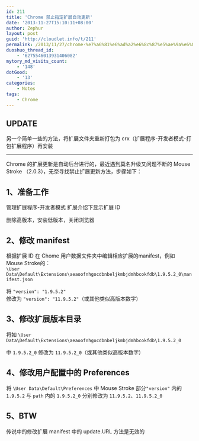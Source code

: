 ```yaml
---
id: 211
title: 'Chrome 禁止指定扩展自动更新'
date: '2013-11-27T15:10:11+08:00'
author: Zephur
layout: post
guid: 'http://cloudlet.info/t/211'
permalink: /2013/11/27/chrome-%e7%a6%81%e6%ad%a2%e6%8c%87%e5%ae%9a%e6%89%a9%e5%b1%95%e8%87%aa%e5%8a%a8%e6%9b%b4%e6%96%b0/
duoshuo_thread_id:
    - '6275546013931406082'
mytory_md_visits_count:
    - '148'
dotGood:
    - '13'
categories:
    - Notes
tags:
    - Chrome
---
```


## UPDATE

另一个简单一些的方法，将扩展文件夹重新打包为 crx（扩展程序-开发者模式-打包扩展程序）再安装

<!-- more -->

- - - - - -

Chrome 的扩展更新是自动后台进行的，最近遇到莫名升级又问题不断的 Mouse Stroke （2.0.3），无奈寻找禁止扩展更新方法，步骤如下：

## 1、准备工作

管理扩展程序-开发者模式 扩展介绍下显示扩展 ID

删除高版本，安装低版本，关闭浏览器

## 2、修改 manifest

根据扩展 ID 在 Chome 用户数据文件夹中编辑相应扩展的manifest，例如 Mouse Stroke的：  
`\User Data\Default\Extensions\aeaoofnhgocdbnbeljkmbjdmhbcokfdb\1.9.5.2_0\manifest.json`

将 `"version": "1.9.5.2"`  
修改为 `"version": "11.9.5.2"`（或其他类似高版本数字）

## 3、修改扩展版本目录

将如 `\User Data\Default\Extensions\aeaoofnhgocdbnbeljkmbjdmhbcokfdb\1.9.5.2_0`

中 `1.9.5.2_0` 修改为 `11.9.5.2_0`（或其他类似高版本数字）

## 4、修改用户配置中的 Preferences

将 `\User Data\Default\Preferences` 中 Mouse Stroke 部分`"version"` 内的 `1.9.5.2` 与 `path` 内的 `1.9.5.2_0` 分别修改为 `11.9.5.2`、`11.9.5.2_0`

## 5、BTW

传说中的修改扩展 manifest 中的 update.URL 方法是无效的